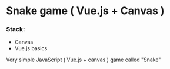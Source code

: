 # Snake game ( Vue.js + Canvas )

### Stack:
- Canvas
- Vue.js basics
 
Very simple JavaScript ( Vue.js + canvas ) game called "Snake"

